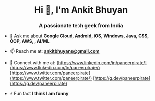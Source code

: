 <h1 align="center">Hi 👋, I'm Ankit Bhuyan</h1>
<h3 align="center">A passionate tech geek from India</h3>

- 💬 Ask me about **Google Cloud, Android, iOS, Windows, Java, CSS, OOP, AWS, , AI/ML**

- 📫 Reach me at: **ankitbhuyans@gmail.com**

- 📄 Connect with me at: [https://www.linkedin.com/in/paneerpirate/](https://www.linkedin.com/in/paneerpirate/)
                        [https://www.twitter.com/paneerpirate](https://www.twitter.com/paneerpirate/)
                        [https://g.dev/paneerpirate](https://g.dev/paneerpirate)
- ⚡ Fun fact **I think I am funny**
